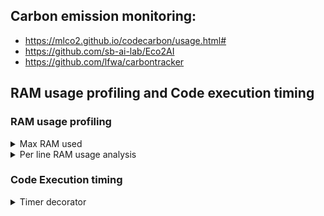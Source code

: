 ## Carbon emission monitoring:
* https://mlco2.github.io/codecarbon/usage.html#
* https://github.com/sb-ai-lab/Eco2AI
* https://github.com/lfwa/carbontracker


## RAM usage profiling and Code execution timing

### RAM usage profiling
<details><summary>Max RAM used</summary>

To get max RAM used during executition of the function import the decorator and put it above it function to log max RAM used into specified logging file, e.g.:
**NOTE**: this applies only to functions and NOT classes or class methods. In case somebody figures out how to use it also on methods please let me know[Pavol Mulinka]. Posts relevant to the issue I was unable to debug:
* https://stackoverflow.com/questions/75409483/why-do-i-get-missing-required-argument-self-when-using-a-decorator-written-as
* https://stackoverflow.com/questions/16593246/how-to-use-memory-profiler-python-module-with-class-methods
```
from churn_pred.code_profiling import ram_usage

@ram_usage
def training(config: TrainingConfig, custom_params: CustomParameters):
```

</details>
<details><summary>Per line RAM usage analysis</summary>
To analyze RAM usage per line of the code import profile decorator, put it above the function you want to analyze:

```
from memory_profiler import profile

@profile
def training(config: TrainingConfig, custom_params: CustomParameters):
```

, run the code using memory_profile command line util, and analyze the RAM usage, e.g.:

```
(pltv_gmls) ubuntu@ip-172-31-10-63:~/repos/pltv-gmls$ python -m memory_profiler local_run.py

Filename: /home/ubuntu/repos/pltv-gmls/lgb_ltv/pipeline/training/main.py

Line #    Mem usage    Increment  Occurrences   Line Contents
=============================================================
    53    230.8 MiB    230.8 MiB           1   @ram_usage
    54                                         @profile
    55                                         def training(config: TrainingConfig, custom_params: CustomParameters):
    56    230.9 MiB      0.1 MiB           1       data_config = DataConfig.load(config.data_config)
    57    230.9 MiB      0.0 MiB           1       hyperparameters = Hyperparameters.parse_obj(config.hyperparameters)
    58                                         
    59    687.5 MiB    456.6 MiB           1       queries, df_data = get_data(config, custom_params)
    60    687.5 MiB      0.0 MiB           1       (
```
</details>

### Code Execution timing
<details><summary>Timer decorator</summary>
Import and prepend the time decorator to log time(into specified log file) that it takes to execute analyzed function/class, e.g.:

```
from churn_pred.code_profiling import timer

@timer
def training(config: TrainingConfig, custom_params: CustomParameters):
```
</details>